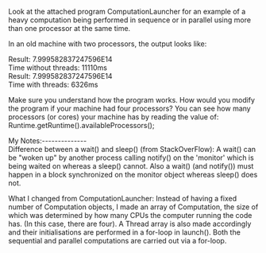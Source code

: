Look at the attached program ComputationLauncher for an example of a heavy
computation being performed in sequence or in parallel using more than one
processor at the same time.

In an old machine with two processors, the output looks like:

Result: 7.999582837247596E14<br/>
Time without threads: 11110ms<br/>
Result: 7.999582837247596E14<br/>
Time with threads: 6326ms<br/>

Make sure you understand how the program works. How would you modify the program
if your machine had four processors? You can see how many processors (or cores)
your machine has by reading the value of:
Runtime.getRuntime().availableProcessors();


My Notes:--------------<br/>
Difference between a wait() and sleep() (from StackOverFlow):
A wait() can be "woken up" by another process calling notify() on the 'monitor' which
is being waited on whereas a sleep() cannot. Also a wait() (and notify()) must happen
in a block synchronized on the monitor object whereas sleep() does not.


What I changed from ComputationLauncher:
Instead of having a fixed number of Computation objects, I made an array of Computation,
the size of which was determined by how many CPUs the computer running the code has.
(In this case, there are four). A Thread array is also made accordingly and their
initialisations are performed in a for-loop in launch().
Both the sequential and parallel computations are carried out via a for-loop.
